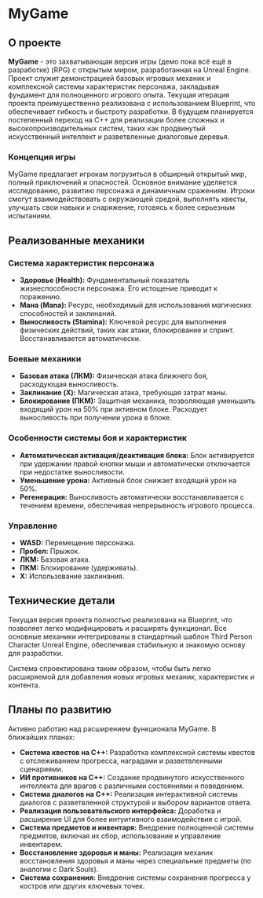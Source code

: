 # MyGame

## О проекте

**MyGame** - это захватывающая версия  игры (демо пока всё ещё в разработке) (RPG) с открытым миром, разработанная на Unreal Engine. Проект служит демонстрацией базовых игровых механик и комплексной системы характеристик персонажа, закладывая фундамент для полноценного игрового опыта. Текущая итерация проекта преимущественно реализована с использованием Blueprint, что обеспечивает гибкость и быстроту разработки. В будущем планируется постепенный переход на C++ для реализации более сложных и высокопроизводительных систем, таких как продвинутый искусственный интеллект и разветвленные диалоговые деревья.

### Концепция игры

MyGame предлагает игрокам погрузиться в обширный открытый мир, полный приключений и опасностей. Основное внимание уделяется исследованию, развитию персонажа и динамичным сражениям. Игроки смогут взаимодействовать с окружающей средой, выполнять квесты, улучшать свои навыки и снаряжение, готовясь к более серьезным испытаниям.

## Реализованные механики

### Система характеристик персонажа

*   **Здоровье (Health):** Фундаментальный показатель жизнеспособности персонажа. Его истощение приводит к поражению.
*   **Мана (Mana):** Ресурс, необходимый для использования магических способностей и заклинаний. 
*   **Выносливость (Stamina):** Ключевой ресурс для выполнения физических действий, таких как атаки, блокирование и спринт. Восстанавливается автоматически.

### Боевые механики

*   **Базовая атака (ЛКМ):** Физическая атака ближнего боя, расходующая выносливость.
*   **Заклинание (X):** Магическая атака, требующая затрат маны.
*   **Блокирование (ПКМ):** Защитная механика, позволяющая уменьшить входящий урон на 50% при активном блоке. Расходует выносливость при получении урона в блоке.

### Особенности системы боя и характеристик

*   **Автоматическая активация/деактивация блока:** Блок активируется при удержании правой кнопки мыши и автоматически отключается при недостатке выносливости.
*   **Уменьшение урона:** Активный блок снижает входящий урон на 50%.
*   **Регенерация:** Выносливость автоматически восстанавливается с течением времени, обеспечивая непрерывность игрового процесса.

### Управление

*   **WASD:** Перемещение персонажа.
*   **Пробел:** Прыжок.
*   **ЛКМ:** Базовая атака.
*   **ПКМ:** Блокирование (удерживать).
*   **X:** Использование заклинания.

## Технические детали

Текущая версия проекта полностью реализована на Blueprint, что позволяет легко модифицировать и расширять функционал. Все основные механики интегрированы в стандартный шаблон Third Person Character Unreal Engine, обеспечивая стабильную и знакомую основу для разработки.

Система спроектирована таким образом, чтобы быть легко расширяемой для добавления новых игровых механик, характеристик и контента.

## Планы по развитию

Активно работаю над расширением функционала MyGame. В ближайших планах:

*   **Система квестов на C++:** Разработка комплексной системы квестов с отслеживанием прогресса, наградами и разветвленными сценариями.
*   **ИИ противников на C++:** Создание продвинутого искусственного интеллекта для врагов с различными состояниями и поведением.
*   **Система диалогов на C++:** Реализация интерактивной системы диалогов с разветвленной структурой и выбором вариантов ответа.
*   **Реализация пользовательского интерфейса:** Доработка и расширение UI для более интуитивного взаимодействия с игрой.
*   **Система предметов и инвентаря:** Внедрение полноценной системы предметов, включая их сбор, использование и управление инвентарем.
*   **Восстановление здоровья и маны:** Реализация механик восстановления здоровья и маны через специальные предметы (по аналогии с Dark Souls).
*   **Система сохранения:** Внедрение системы сохранения прогресса у костров или других ключевых точек.
